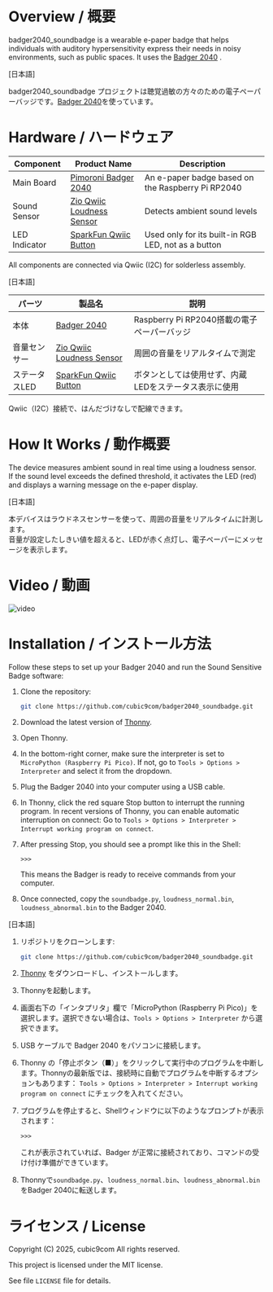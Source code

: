 # Overview / 概要

badger2040_soundbadge is a wearable e-paper badge that helps individuals with auditory hypersensitivity express their needs in noisy environments, such as public spaces.  It uses the [Badger 2040](https://shop.pimoroni.com/products/badger-2040) .

\[日本語\]

badger2040_soundbadge プロジェクトは聴覚過敏の方々のための電子ペーパーバッジです。[Badger 2040](https://shop.pimoroni.com/products/badger-2040)を使っています。

# Hardware / ハードウェア

| Component | Product Name | Description |
|----------|---------------|-------------|
| Main Board | [Pimoroni Badger 2040](https://shop.pimoroni.com/products/badger-2040) | An e-paper badge based on the Raspberry Pi RP2040 |
| Sound Sensor | [Zio Qwiic Loudness Sensor](https://www.sparkfun.com/products/17350) | Detects ambient sound levels |
| LED Indicator | [SparkFun Qwiic Button](https://www.sparkfun.com/products/15586) | Used only for its built-in RGB LED, not as a button |

All components are connected via Qwiic (I2C) for solderless assembly.

\[日本語\]

| パーツ | 製品名 | 説明 |
|-------|---------------|------|
| 本体 | [Badger 2040](https://shop.pimoroni.com/products/badger-2040) | Raspberry Pi RP2040搭載の電子ペーパーバッジ |
| 音量センサー | [Zio Qwiic Loudness Sensor](https://www.sparkfun.com/products/17350) | 周囲の音量をリアルタイムで測定 |
| ステータスLED | [SparkFun Qwiic Button](https://www.sparkfun.com/products/15586) | ボタンとしては使用せず、内蔵LEDをステータス表示に使用 |

Qwiic（I2C）接続で、はんだづけなしで配線できます。

# How It Works / 動作概要

The device measures ambient sound in real time using a loudness sensor.  
If the sound level exceeds the defined threshold, it activates the LED (red) and displays a warning message on the e-paper display.

\[日本語\]

本デバイスはラウドネスセンサーを使って、周囲の音量をリアルタイムに計測します。  
音量が設定したしきい値を超えると、LEDが赤く点灯し、電子ペーパーにメッセージを表示します。

# Video / 動画

![video](video.gif)

# Installation / インストール方法

Follow these steps to set up your Badger 2040 and run the Sound Sensitive Badge software:

1. Clone the repository:
    ```sh
    git clone https://github.com/cubic9com/badger2040_soundbadge.git
    ```

1. Download the latest version of [Thonny](https://thonny.org).

1. Open Thonny.

1. In the bottom-right corner, make sure the interpreter is set to `MicroPython (Raspberry Pi Pico)`. If not, go to `Tools > Options > Interpreter` and select it from the dropdown.

1. Plug the Badger 2040 into your computer using a USB cable.

1. In Thonny, click the red square Stop button to interrupt the running program. In recent versions of Thonny, you can enable automatic interruption on connect: Go to `Tools > Options > Interpreter > Interrupt working program on connect`.

1. After pressing Stop, you should see a prompt like this in the Shell:
     ```
     >>> 
     ```
   This means the Badger is ready to receive commands from your computer.

1. Once connected, copy the `soundbadge.py`, `loudness_normal.bin`, `loudness_abnormal.bin` to the Badger 2040.

\[日本語\]

1. リポジトリをクローンします:
    ```sh
    git clone https://github.com/cubic9com/badger2040_soundbadge.git
    ```

1. [Thonny](https://thonny.org) をダウンロードし、インストールします。

1. Thonnyを起動します。

1. 画面右下の「インタプリタ」欄で「MicroPython (Raspberry Pi Pico)」を選択します。選択できない場合は、`Tools > Options > Interpreter` から選択できます。

1. USB ケーブルで Badger 2040 をパソコンに接続します。

1. Thonny の「停止ボタン（■）」をクリックして実行中のプログラムを中断します。Thonnyの最新版では、接続時に自動でプログラムを中断するオプションもあります： `Tools > Options > Interpreter > Interrupt working program on connect` にチェックを入れてください。

1. プログラムを停止すると、Shellウィンドウに以下のようなプロンプトが表示されます：
     ```
     >>> 
     ```
   これが表示されていれば、Badger が正常に接続されており、コマンドの受け付け準備ができています。

1. Thonnyで`soundbadge.py`、`loudness_normal.bin`、`loudness_abnormal.bin`をBadger 2040に転送します。

# ライセンス / License

Copyright (C) 2025, cubic9com All rights reserved.

This project is licensed under the MIT license.

See file `LICENSE` file for details.
